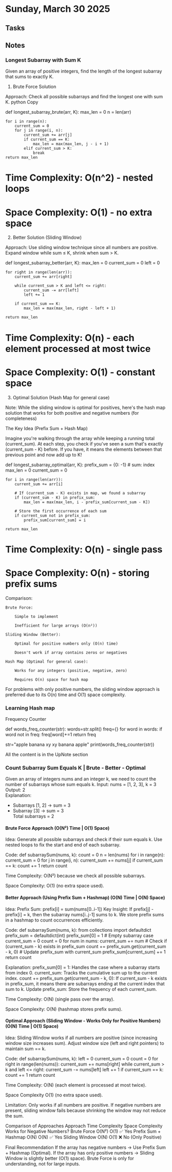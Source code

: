 # Sunday, March 30 2025

## Tasks

## Notes

### Longest Subarray with Sum K 

Given an array of positive integers, find the length of the longest subarray that sums to exactly K.
1. Brute Force Solution

Approach: Check all possible subarrays and find the longest one with sum K.
python
Copy

def longest_subarray_brute(arr, K):
    max_len = 0
    n = len(arr)
    
    for i in range(n):
        current_sum = 0
        for j in range(i, n):
            current_sum += arr[j]
            if current_sum == K:
                max_len = max(max_len, j - i + 1)
            elif current_sum > K:
                break
    return max_len

# Time Complexity: O(n^2) - nested loops
# Space Complexity: O(1) - no extra space

2. Better Solution (Sliding Window)

Approach: Use sliding window technique since all numbers are positive. Expand window while sum ≤ K, shrink when sum > K.

def longest_subarray_better(arr, K):
    max_len = 0
    current_sum = 0
    left = 0
    
    for right in range(len(arr)):
        current_sum += arr[right]
        
        while current_sum > K and left <= right:
            current_sum -= arr[left]
            left += 1
            
        if current_sum == K:
            max_len = max(max_len, right - left + 1)
    
    return max_len

# Time Complexity: O(n) - each element processed at most twice
# Space Complexity: O(1) - constant space

3. Optimal Solution (Hash Map for general case)

Note: While the sliding window is optimal for positives, here's the hash map solution that works for both positive and negative numbers (for completeness)

The Key Idea (Prefix Sum + Hash Map)

Imagine you're walking through the array while keeping a running total (current_sum). At each step, you check if you've seen a sum that's exactly (current_sum - K) before. If you have, it means the elements between that previous point and now add up to K!

def longest_subarray_optimal(arr, K):
    prefix_sum = {0: -1}  # sum: index
    max_len = 0
    current_sum = 0
    
    for i in range(len(arr)):
        current_sum += arr[i]
        
        # If (current_sum - K) exists in map, we found a subarray
        if (current_sum - K) in prefix_sum:
            max_len = max(max_len, i - prefix_sum[current_sum - K])
        
        # Store the first occurrence of each sum
        if current_sum not in prefix_sum:
            prefix_sum[current_sum] = i
    
    return max_len

# Time Complexity: O(n) - single pass
# Space Complexity: O(n) - storing prefix sums

Comparison:

    Brute Force:

        Simple to implement

        Inefficient for large arrays (O(n²))

    Sliding Window (Better):

        Optimal for positive numbers only (O(n) time)

        Doesn't work if array contains zeros or negatives

    Hash Map (Optimal for general case):

        Works for any integers (positive, negative, zero)

        Requires O(n) space for hash map

For problems with only positive numbers, the sliding window approach is preferred due to its O(n) time and O(1) space complexity.

### Learning Hash map

Frequency Counter

def words_freq_counter(str):
    words=str.split()
    freq={}
    for word in words:
        if word not in freq:
            freq[word]+=1
    return freq


str="apple banana xy xy banana apple"
print(words_freq_counter(str))


All the content is in the UpNote section



### Count Subarray Sum Equals K | Brute - Better - Optimal

Given an array of integers nums and an integer k, we need to count the number of subarrays whose sum equals k.
Input: nums = [1, 2, 3], k = 3  
Output: 2  
Explanation:  
- Subarrays [1, 2] → sum = 3  
- Subarray [3] → sum = 3  
Total subarrays = 2

#### Brute Force Approach (O(N²) Time | O(1) Space)
Idea:
    Generate all possible subarrays and check if their sum equals k.
    Use nested loops to fix the start and end of each subarray.

Code:
def subarraySum(nums, k):
    count = 0
    n = len(nums)
    for i in range(n):
        current_sum = 0
        for j in range(i, n):
            current_sum += nums[j]
            if current_sum == k:
                count += 1
    return count

Time Complexity:
    O(N²) because we check all possible subarrays.

Space Complexity:
    O(1) (no extra space used).

#### Better Approach (Using Prefix Sum + Hashmap) (O(N) Time | O(N) Space)
Idea:
    Prefix Sum: prefix[i] = sum(nums[0..i-1])
    Key Insight:
        If prefix[j] - prefix[i] = k, then the subarray nums[i..j-1] sums to k.
        We store prefix sums in a hashmap to count occurrences efficiently.

Code:
def subarraySum(nums, k):
    from collections import defaultdict
    prefix_sum = defaultdict(int)
    prefix_sum[0] = 1  # Empty subarray case
    current_sum = 0
    count = 0
    for num in nums:
        current_sum += num
        # Check if (current_sum - k) exists in prefix_sum
        count += prefix_sum.get(current_sum - k, 0)
        # Update prefix_sum with current_sum
        prefix_sum[current_sum] += 1
    return count

Explanation:
    prefix_sum[0] = 1:
        Handles the case where a subarray starts from index 0.
    current_sum:
        Tracks the cumulative sum up to the current index.
    count += prefix_sum.get(current_sum - k, 0):
        If current_sum - k exists in prefix_sum, it means there are subarrays ending at the current index that sum to k.
    Update prefix_sum:
        Store the frequency of each current_sum.

Time Complexity:
    O(N) (single pass over the array).

Space Complexity:
    O(N) (hashmap stores prefix sums).

#### Optimal Approach (Sliding Window - Works Only for Positive Numbers) (O(N) Time | O(1) Space)
Idea:
    Sliding Window works if all numbers are positive (since increasing window size increases sum).
    Adjust window size (left and right pointers) to maintain sum == k.

Code:
def subarraySum(nums, k):
    left = 0
    current_sum = 0
    count = 0
    for right in range(len(nums)):
        current_sum += nums[right]
        while current_sum > k and left <= right:
            current_sum -= nums[left]
            left += 1
        if current_sum == k:
            count += 1
    return count

Time Complexity:
    O(N) (each element is processed at most twice).

Space Complexity
    O(1) (no extra space used).

Limitation:
    Only works if all numbers are positive.
    If negative numbers are present, sliding window fails because shrinking the window may not reduce the sum.

Comparison of Approaches
Approach	            Time Complexity	Space Complexity	Works for Negative Numbers?
Brute Force	            O(N²)	        O(1)	            ✅ Yes
Prefix Sum + Hashmap	O(N)	        O(N)	            ✅ Yes
Sliding Window	        O(N)	        O(1)	            ❌ No (Only Positive)

Final Recommendation
    If the array has negative numbers → Use Prefix Sum + Hashmap (Optimal).
    If the array has only positive numbers → Sliding Window is slightly better (O(1) space).
    Brute Force is only for understanding, not for large inputs.

